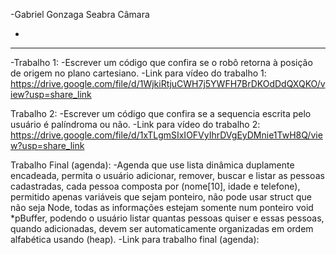 -Gabriel Gonzaga Seabra Câmara

-
-------------------------------------
-Trabalho 1:
-Escrever um código que confira se o robô retorna à posição de origem no plano cartesiano.
-Link para vídeo do trabalho 1: https://drive.google.com/file/d/1WjkiRtjuCWH7j5YWFH7BrDKOdDdQXQKO/view?usp=share_link

Trabalho 2:
-Escrever um código que confira se a sequencia escrita pelo usuário é palíndroma ou não.
-Link para vídeo do trabalho 2: https://drive.google.com/file/d/1xTLgmSIxIOFVyIhrDVgEyDMnie1TwH8Q/view?usp=share_link

Trabalho Final (agenda):
-Agenda que use lista dinâmica duplamente encadeada, permita o usuário adicionar, remover, buscar e listar as pessoas cadastradas, cada pessoa composta por (nome[10], idade e telefone), permitido apenas variáveis que sejam ponteiro, não pode usar struct que não seja Node, todas as informações estejam somente num ponteiro void *pBuffer, podendo o usuário listar quantas pessoas quiser e essas pessoas, quando adicionadas, devem ser automaticamente organizadas em ordem alfabética usando (heap).
-Link para trabalho final (agenda): 


